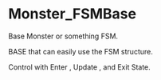# Monster_FSMBase
Base Monster or something FSM.


BASE that can easily use the FSM structure.

Control with Enter , Update , and Exit State.
